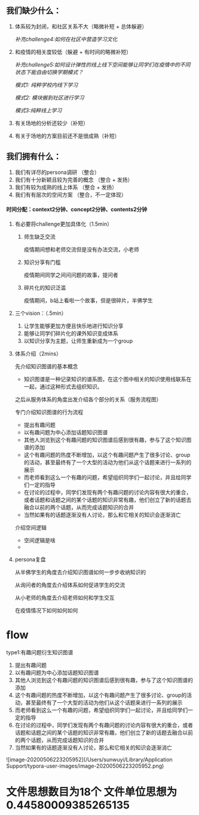 ## 我们缺少什么：

1. 体系较为封闭，和社区关系不大（略微补短 + 总体躲避）

   *补充challenge4:如何在社区中营造学习文化*

2. 和疫情的相关度较低（躲避 + 有时间的略微补短）

   *补充challenge5:如何设计弹性的线上线下空间能够让同学们在疫情中的不同状态下能自由切换学期模式？*

   *模式1: 纯粹学校内线下学习*

   *模式2: 模块搬到社区进行学习*

   *模式3:纯粹线上学习*

3. 有关场地的分析还较少（补短）

4. 有关于场地的方案目前还不是很成熟（补短）

## 我们拥有什么：

1. 我们有详尽的persona调研 （整合）
2. 我们有十分新颖且较为完善的概念 （整合 + 发扬）
3. 我们有较为成熟的线上体系 （整合 + 发扬）
4. 我们有有层次的空间方案 （整合，不一定体现）



#### 时间分配：context2分钟、concept2分钟、contents2分钟

1. 有必要将challenge更加具体化（1.5min）

   1. 师生缺乏交流
   
      疫情期间想和老师交流但是没有办法交流，小老师
   
   2. 知识分享有门槛
   
      疫情期间同学之间问问题的故事，提问者
   
   3. 碎片化的知识泛滥
   
      疫情期间，b站上看啦一个故事，但是很碎片，半佛学生
   
      
   
2. 三个vision：（.5min）

   1. 让学生能够更加方便且快乐地进行知识分享
   2. 能够让同学们碎片化的课外知识变成体系
   3. 以知识分享为主题，让师生重新成为一个group

   

3. 体系介绍（2mins）

   先介绍知识图谱的基本概念

   * 知识图谱是一种记录知识的谱系图，在这个图中相关的知识使用线联系在一起，通过这种形式去组织知识。

   之后从服务体系的角度出发介绍各个部分的关系（服务流程图）

   专门介绍知识图谱的行为流程

   * 提出有趣问题
   * 以有趣问题为中心添加话题知识图谱
   * 其他人浏览到这个有趣问题的知识图谱后感到很有趣，参与了这个知识图谱的添加
   * 这个有趣问题的热度不断增加，以这个有趣问题产生了很多讨论、group的活动，甚至最终有了一个大型的活动为他们从这个话题来进行一系列的展示
   * 而老师看到这么一个有趣的问题，希望组织同学们一起讨论，并且给同学们一定的指导
   * 在讨论的过程中，同学们发现有两个有趣问题的讨论内容有很大的重合，或者话题和话题之间的某个话题的知识非常有趣，他们创立了新的话题去融合以前的两个话题，从而完成话题知识的合并
   * 当然如果有的话题逐渐没有人讨论，那么和它相关的知识会逐渐消亡

   介绍空间逻辑

   * 空间逻辑是啥
   * 

4. persona复盘

   从半佛学生的角度去介绍知识图谱如何一步步收纳知识的

   从询问者的角度去介绍体系如何促进学生的交流

   从小老师的角度去介绍老师如何和学生交互

   在疫情情况下如何如何如何



# flow

type1:有趣问题衍生知识图谱

1. 提出有趣问题
2. 以有趣问题为中心添加话题知识图谱
3. 其他人浏览到这个有趣问题的知识图谱后感到很有趣，参与了这个知识图谱的添加
4. 这个有趣问题的热度不断增加，以这个有趣问题产生了很多讨论、group的活动，甚至最终有了一个大型的活动为他们从这个话题来进行一系列的展示
5. 而老师看到这么一个有趣的问题，希望组织同学们一起讨论，并且给同学们一定的指导
6. 在讨论的过程中，同学们发现有两个有趣问题的讨论内容有很大的重合，或者话题和话题之间的某个话题的知识非常有趣，他们创立了新的话题去融合以前的两个话题，从而完成话题知识的合并
7. 当然如果有的话题逐渐没有人讨论，那么和它相关的知识会逐渐消亡



![image-20200506223205952](/Users/sunwuyi/Library/Application Support/typora-user-images/image-20200506223205952.png)



# 文件思想数目为18个 文件单位思想为0.44580009385265135